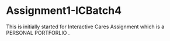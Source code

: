 # Assignment1-ICBatch4
This is initially started for Interactive Cares Assignment which is a PERSONAL PORTFORLIO .
